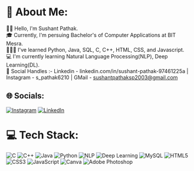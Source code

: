 # 💫 About Me:
👋🏻 Hello, l'm Sushant Pathak.<br>🎓 Currently, l'm persuing Bachelor's of Computer Applications at BIT Mesra.<br>👨🏻‍💻 I've learned Python, Java, SQL, C, C++, HTML, CSS, and Javascript.<br>💻 I'm currently learning Natural Language Processing(NLP), Deep Learning(DL).<br>📲 Social Handles :- Linkedin - linkedin.com/in/sushant-pathak-97461225a | Instagram - s_pathak6210 | GMail - sushantpathaksp2003@gmail.com<br>


## 🌐 Socials:
[![Instagram](https://img.shields.io/badge/Instagram-%23E4405F.svg?logo=Instagram&logoColor=white)](https://instagram.com/https://www.instagram.com/sushant..pathak?igsh=MWJtM2FxNzZ6dDNvYw==) [![LinkedIn](https://img.shields.io/badge/LinkedIn-%230077B5.svg?logo=linkedin&logoColor=white)](https://linkedin.com/in/https://www.linkedin.com/in/sushant-pathak-97461225a?utm_source=share&utm_campaign=share_via&utm_content=profile&utm_medium=android_app) 


# 💻 Tech Stack:
![C](https://img.shields.io/badge/c-%2300599C.svg?style=for-the-badge&logo=c&logoColor=white) 
![C++](https://img.shields.io/badge/c++-%2300599C.svg?style=for-the-badge&logo=c%2B%2B&logoColor=white) 
![Java](https://img.shields.io/badge/Java-%23ED8B00.svg?style=for-the-badge&logo=openjdk&logoColor=white) 
![Python](https://img.shields.io/badge/python-%2314354C.svg?style=for-the-badge&logo=python&logoColor=white) 
![NLP](https://img.shields.io/badge/NLP-%234B8BBE.svg?style=for-the-badge&logo=ai&logoColor=white) 
![Deep Learning](https://img.shields.io/badge/DL-%23FF6F00.svg?style=for-the-badge&logo=tensorflow&logoColor=white) 
![MySQL](https://img.shields.io/badge/mysql-%2300000f.svg?style=for-the-badge&logo=mysql&logoColor=white) 
![HTML5](https://img.shields.io/badge/html5-%23E34F26.svg?style=for-the-badge&logo=html5&logoColor=white) 
![CSS3](https://img.shields.io/badge/css3-%231572B6.svg?style=for-the-badge&logo=css3&logoColor=white) 
![JavaScript](https://img.shields.io/badge/javascript-%23323330.svg?style=for-the-badge&logo=javascript&logoColor=%23F7DF1E) 
![Canva](https://img.shields.io/badge/Canva-%2300C4CC.svg?style=for-the-badge&logo=Canva&logoColor=white) 
![Adobe Photoshop](https://img.shields.io/badge/adobe%20photoshop-%2331A8FF.svg?style=for-the-badge&logo=adobe%20photoshop&logoColor=white)


